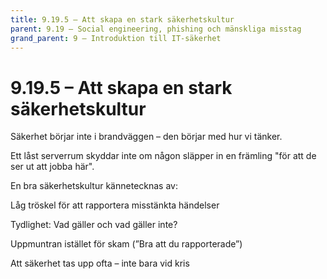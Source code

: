 ```yaml
---
title: 9.19.5 – Att skapa en stark säkerhetskultur
parent: 9.19 – Social engineering, phishing och mänskliga misstag
grand_parent: 9 – Introduktion till IT-säkerhet
---
```

# 9.19.5 – Att skapa en stark säkerhetskultur

Säkerhet börjar inte i brandväggen – den börjar med hur vi tänker.

Ett låst serverrum skyddar inte om någon släpper in en främling "för att de ser ut att jobba här".

En bra säkerhetskultur kännetecknas av:

Låg tröskel för att rapportera misstänkta händelser

Tydlighet: Vad gäller och vad gäller inte?

Uppmuntran istället för skam (”Bra att du rapporterade”)

Att säkerhet tas upp ofta – inte bara vid kris

